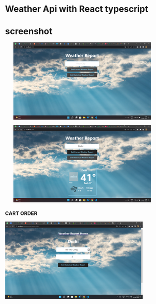 # Weather Api with React typescript

# screenshot 

<p align="center">
  <img src="https://github.com/Johnscott207/Weather_react_api/blob/master/screenshots/Screenshot%20(44).png?raw=true" width="450" alt="Screenshot">
</p>

<p align="center">
  <img src="https://github.com/Johnscott207/Weather_react_api/blob/master/screenshots/Screenshot%20(45).png?raw=true" width="450" alt="Screenshot">
</p>

<p align="center">
  <h3>CART ORDER</h3>
  <img src="https://github.com/Johnscott207/Weather_react_api/blob/master/screenshots/Screenshot%20(46).png?raw=true" width="450" alt="Screenshot">
</p>

